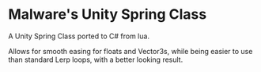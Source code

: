 # Malware's Unity Spring Class
A Unity Spring Class ported to C# from lua.

Allows for smooth easing for floats and Vector3s, while being easier to use than standard Lerp loops, with a better looking result.
